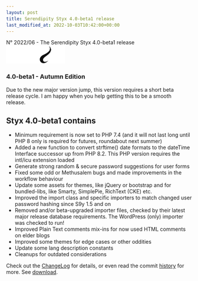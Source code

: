 ```yaml
---
layout: post
title: Serendipity Styx 4.0-beta1 release
last_modified_at: 2022-10-03T10:42:00+00:00
---
```


N° 2022/06 - The Serendipity Styx 4.0-beta1 release <img class="php8" src="/i/b/logo_php8_2.svg" alt="php8.2" width="160" height="48">

### 4.0-beta1 - Autumn Edition

Due to the new major version jump, this version requires a short beta release cycle.
I am happy when you help getting this to be a smooth release.

## Styx 4.0-beta1 contains

  - Minimum requirement is now set to PHP 7.4 (and it will not last long until PHP 8 only is required for futures, roundabout next summer)
  - Added a new function to convert strftime() date formats to the dateTime Interface successor up from PHP 8.2. This PHP version requires the intl/icu extension loaded
  - Generate strong random & secure password suggestions for user forms
  - Fixed some odd or Methusalem bugs and made improvements in the workflow behaviour
  - Update some assets for themes, like jQuery or bootstrap and for bundled-libs, like Smarty, SimplePie, RichText (CKE) etc.
  - Improved the import class and specific importers to match changed user password hashing since S9y 1.5 and on
  - Removed and/or beta-upgraded importer files, checked by their latest major release database requirements. The WordPress (only) importer was checked to run!
  - Improved Plain Text comments mix-ins for now used HTML comments on elder blogs
  - Improved some themes for edge cases or other oddities
  - Update some lang description constants
  - Cleanups for outdated considerations

Check out the [ChangeLog](https://github.com/ophian/styx/blob/4.0-beta1/docs/NEWS) for details, or even read the commit [history](https://github.com/ophian/styx/commits/4.0-beta1) for more. See [download](https://github.com/ophian/styx/releases/tag/4.0-beta1).

